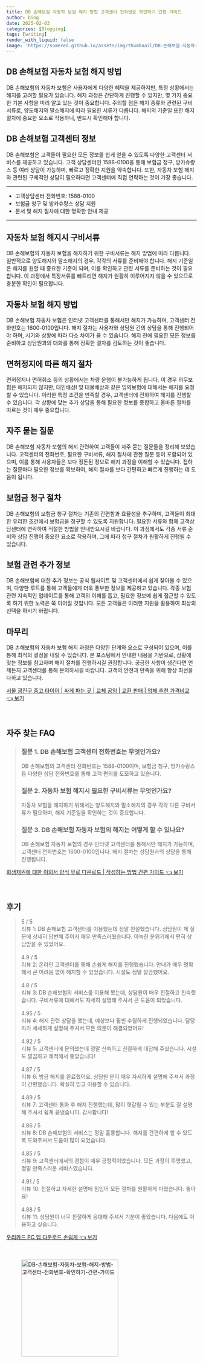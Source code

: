 ```yaml
---
title: DB 손해보험 자동차 보험 해지 방법 고객센터 전화번호 확인하기 간편 가이드
author: bing
date: 2025-02-03
categories: [Blogging]
tags: [writing]
render_with_liquid: false
image: 'https://somered.github.io/assets/img/thumbnail/DB-손해보험-자동차-보험-해지-방법-고객센터-전화번호-확인하기-간편-가이드.webp'
---
```



<h2 id='DB_손해보험_자동차_보험_해지_방법'>DB 손해보험 자동차 보험 해지 방법</h2>

<p>DB 손해보험의 자동차 보험은 사용자에게 다양한 혜택을 제공하지만, 특정 상황에서는 해지를 고려할 필요가 있습니다. 해지 과정은 간단하게 진행할 수 있지만, 몇 가지 중요한 기본 사항을 미리 알고 있는 것이 중요합니다. 주의할 점은 해지 종류와 관련된 구비서류로, 양도해지와 말소해지에 따라 필요한 서류가 다릅니다. 해지의 기준일 또한 해지 절차에 중요한 요소로 작용하니, 반드시 확인해야 합니다.</p>

<h2 id='고객센터_정보'>DB 손해보험 고객센터 정보</h2>

<p>DB 손해보험은 고객들이 필요한 모든 정보를 쉽게 얻을 수 있도록 다양한 고객센터 서비스를 제공하고 있습니다. 고객 상담센터인 1588-0100을 통해 보험금 청구, 방카슈랑스 등 여러 상담이 가능하며, 빠르고 정확한 지원을 약속합니다. 또한, 자동차 보험 해지와 관련된 구체적인 상담이 필요하다면 고객센터에 직접 연락하는 것이 가장 좋습니다.</p>

<hr />

<ul>
    <li>고객상담센터 전화번호: 1588-0100</li>
    <li>보험금 청구 및 방카슈랑스 상담 지원</li>
    <li>문서 및 해지 절차에 대한 명확한 안내 제공</li>
</ul>

<hr />

<h2 id='자동차_보험_해지시_구비서류'>자동차 보험 해지시 구비서류</h2>

<p>DB 손해보험의 자동차 보험을 해지하기 위한 구비서류는 해지 방법에 따라 다릅니다. 일반적으로 양도해지와 말소해지의 경우, 각각의 서류를 준비해야 합니다. 해지 기준일은 해지를 원할 때 중요한 기준이 되며, 이를 확인하고 관련 서류를 준비하는 것이 필요합니다. 이 과정에서 특정서류를 빠트리면 해지가 원활히 이루어지지 않을 수 있으므로 충분한 확인이 필요합니다.</p>

<h2 id='자동차_보험_해지_방법'>자동차 보험 해지 방법</h2>

<p>DB 손해보험 자동차 보험은 인터넷 고객센터를 통해서만 해지가 가능하며, 고객센터 전화번호는 1600-0100입니다. 해지 절차는 사용자와 상담원 간의 상담을 통해 진행되어야 하며, 시기와 상황에 따라 다소 차이가 클 수 있습니다. 해지 전에 필요한 모든 정보를 준비하고 상담원과의 대화를 통해 정확한 절차를 검토하는 것이 좋습니다.</p>

<h2 id='면허정지_상황'>면허정지에 따른 해지 절차</h2>

<p>면허정지나 면허취소 등의 상황에서는 차량 운행이 불가능하게 됩니다. 이 경우 의무보험은 해지되지 않지만, 대인배상Ⅰ 및 대물배상과 같은 임의보험에 대해서는 해지를 요청할 수 있습니다. 이러한 특정 조건을 만족할 경우, 고객센터에 전화하여 해지를 진행할 수 있습니다. 각 상황에 맞는 추가 상담을 통해 필요한 정보를 종합하고 올바른 절차를 따르는 것이 매우 중요합니다.</p>

<h2 id='자주_묻는_질문'>자주 묻는 질문</h2>

<p>DB 손해보험 자동차 보험의 해지 관련하여 고객들이 자주 묻는 질문들을 정리해 보았습니다. 고객센터의 전화번호, 필요한 구비서류, 해지 절차에 관한 질문 등이 포함되어 있으며, 이를 통해 사용자들은 보다 정돈된 정보로 해지 과정을 이해할 수 있습니다. 접하는 질문마다 필요한 정보를 확보하여, 해지 절차를 보다 간편하고 빠르게 진행하는 데 도움이 됩니다.</p>

<h2 id='보험금_청구'>보험금 청구 절차</h2>

<p>DB 손해보험의 보험금 청구 절차는 기존의 간편함과 효율성을 추구하며, 고객들이 최대한 유리한 조건에서 보험금을 청구할 수 있도록 지원합니다. 필요한 서류와 함께 고객상담센터에 연락하여 적절한 방법을 안내받으시길 바랍니다. 이 과정에서도 각종 서류 준비와 상담 진행이 중요한 요소로 작용하며, 그에 따라 청구 절차가 원활하게 진행될 수 있습니다.</p>

<h2 id='보험_관련_정보'>보험 관련 추가 정보</h2>

<p>DB 손해보험에 대한 추가 정보는 공식 웹사이트 및 고객센터에서 쉽게 찾아볼 수 있으며, 다양한 루트를 통해 고객들에게 더욱 풍부한 정보를 제공하고 있습니다. 각종 보험 관련 지속적인 업데이트를 통해 고객의 이해를 돕고, 필요한 정보에 쉽게 접근할 수 있도록 하기 위한 노력은 쭉 이어질 것입니다. 모든 고객들은 이러한 지원을 활용하여 최상의 선택을 하시기 바랍니다.</p>

<h2 id='마무리'>마무리</h2>

<p>DB 손해보험의 자동차 보험 해지 과정은 다양한 단계와 요소로 구성되어 있으며, 이를 통해 최적의 결정을 내릴 수 있습니다. 본 포스팅에서 안내한 내용을 기반으로, 상황에 맞는 정보를 참고하며 해지 절차를 진행하시길 권장합니다. 궁금한 사항이 생긴다면 언제든지 고객센터를 통해 문의하시길 바랍니다. 고객의 안전과 만족을 위해 항상 최선을 다하고 있습니다.</p>


<p><a class="click-button" title="서울 광진구 중고 타이어 | 싸게 파는 곳 | 교체 공임 | 교환 판매 | 업체 추천 가격비교" href="https://somered.github.io/posts/%EC%84%9C%EC%9A%B8-%EA%B4%91%EC%A7%84%EA%B5%AC-%EC%A4%91%EA%B3%A0-%ED%83%80%EC%9D%B4%EC%96%B4-%EC%8B%B8%EA%B2%8C-%ED%8C%8C%EB%8A%94-%EA%B3%B3-%EA%B5%90%EC%B2%B4-%EA%B3%B5%EC%9E%84-%EA%B5%90%ED%99%98-%ED%8C%90%EB%A7%A4-%EC%97%85%EC%B2%B4-%EC%B6%94%EC%B2%9C-%EA%B0%80%EA%B2%A9%EB%B9%84%EA%B5%90/" rel="dofollow">서울 광진구 중고 타이어 | 싸게 파는 곳 | 교체 공임 | 교환 판매 | 업체 추천 가격비교 👈 보기</a></p><br>
<h2 id='자주_찾는_FAQ'>자주 찾는 FAQ</h2>
<div itemscope="" itemtype="https://schema.org/FAQPage"> 
<blockquote> 
<div itemscope="" itemprop="mainEntity" itemtype="https://schema.org/Question"> 
<h3 itemprop="name">질문 1. DB 손해보험 고객센터 전화번호는 무엇인가요?</h3> 
<div itemscope="" itemprop="acceptedAnswer" itemtype="https://schema.org/Answer"> 
<span itemprop="text"> 
<p>DB 손해보험의 고객센터 전화번호는 1588-0100이며, 보험금 청구, 방카슈랑스 등 다양한 상담 전화번호를 통해 고객 편의를 도모하고 있습니다.</p> 
</span> 
</div> 
</div> 

<div itemscope="" itemprop="mainEntity" itemtype="https://schema.org/Question"> 
<h3 itemprop="name">질문 2. 자동차 보험 해지시 필요한 구비서류는 무엇인가요?</h3> 
<div itemscope="" itemprop="acceptedAnswer" itemtype="https://schema.org/Answer"> 
<span itemprop="text"> 
<p>자동차 보험을 해지하기 위해서는 양도해지와 말소해지의 경우 각각 다른 구비서류가 필요하며, 해지 기준일을 확인하는 것이 중요합니다.</p> 
</span> 
</div> 
</div> 

<div itemscope="" itemprop="mainEntity" itemtype="https://schema.org/Question"> 
<h3 itemprop="name">질문 3. DB 손해보험 자동차 보험의 해지는 어떻게 할 수 있나요?</h3> 
<div itemscope="" itemprop="acceptedAnswer" itemtype="https://schema.org/Answer"> 
<span itemprop="text"> 
<p>DB 손해보험 자동차 보험의 경우 인터넷 고객센터를 통해서만 해지가 가능하며, 고객센터 전화번호는 1600-0100입니다. 해지 절차는 상담원과의 상담을 통해 진행됩니다.</p> 
</span> 
</div> 
</div> 
</blockquote> 
</div>
<p><a class="click-button" title="회생채권에 대한 이의서 양식 무료 다운로드 | 작성하는 방법 간편 가이드" href="https://somered.github.io/posts/%ED%9A%8C%EC%83%9D%EC%B1%84%EA%B6%8C%EC%97%90-%EB%8C%80%ED%95%9C-%EC%9D%B4%EC%9D%98%EC%84%9C-%EC%96%91%EC%8B%9D-%EB%AC%B4%EB%A3%8C-%EB%8B%A4%EC%9A%B4%EB%A1%9C%EB%93%9C-%EC%9E%91%EC%84%B1%ED%95%98%EB%8A%94-%EB%B0%A9%EB%B2%95-%EA%B0%84%ED%8E%B8-%EA%B0%80%EC%9D%B4%EB%93%9C/" rel="dofollow">회생채권에 대한 이의서 양식 무료 다운로드 | 작성하는 방법 간편 가이드 👈 보기</a></p><br>
<h2 id='후기'>후기</h2>
<div itemscope itemtype="https://schema.org/Product">
  <blockquote>
  <div itemprop="review" itemscope itemtype="https://schema.org/Review">
      <div itemprop="reviewRating" itemscope itemtype="https://schema.org/Rating"> <span itemprop="ratingValue">5</span> / <span itemprop="bestRating">5</span> </div>
      <span itemprop="reviewBody">리뷰 1: DB 손해보험 고객센터를 이용했는데 정말 친절했습니다. 상담원이 제 질문에 상세히 답변해 주어서 매우 만족스러웠습니다. 아늑한 분위기에서 편히 상담받을 수 있었어요.</span>
  </div>
  <br>
  <div itemprop="review" itemscope itemtype="https://schema.org/Review">
      <div itemprop="reviewRating" itemscope itemtype="https://schema.org/Rating"> <span itemprop="ratingValue">4.9</span> / <span itemprop="bestRating">5</span> </div>
      <span itemprop="reviewBody">리뷰 2: 온라인 고객센터를 통해 손쉽게 해지를 진행했습니다. 안내가 매우 명확해서 큰 어려움 없이 해지할 수 있었습니다. 시설도 정말 깔끔했어요.</span>
  </div>
  <br>
  <div itemprop="review" itemscope itemtype="https://schema.org/Review">
      <div itemprop="reviewRating" itemscope itemtype="https://schema.org/Rating"> <span itemprop="ratingValue">4.8</span> / <span itemprop="bestRating">5</span> </div>
      <span itemprop="reviewBody">리뷰 3: DB 손해보험의 서비스를 이용해 봤는데, 상담원이 매우 친절하고 친숙했습니다. 구비서류에 대해서도 자세히 설명해 주셔서 큰 도움이 되었습니다.</span>
  </div>
  <br>
  <div itemprop="review" itemscope itemtype="https://schema.org/Review">
      <div itemprop="reviewRating" itemscope itemtype="https://schema.org/Rating"> <span itemprop="ratingValue">4.95</span> / <span itemprop="bestRating">5</span> </div>
      <span itemprop="reviewBody">리뷰 4: 해지 관련 상담을 했는데, 예상보다 훨씬 수월하게 진행되었습니다. 담당자가 세세하게 설명해 주셔서 모든 의문이 해결되었어요!</span>
  </div>
  <br>
  <div itemprop="review" itemscope itemtype="https://schema.org/Review">
      <div itemprop="reviewRating" itemscope itemtype="https://schema.org/Rating"> <span itemprop="ratingValue">4.92</span> / <span itemprop="bestRating">5</span> </div>
      <span itemprop="reviewBody">리뷰 5: 고객센터에 문의했는데 정말 신속하고 친절하게 대답해 주셨습니다. 시설도 깔끔하고 쾌적해서 좋았습니다!</span>
  </div>
  <br>
  <div itemprop="review" itemscope itemtype="https://schema.org/Review">
      <div itemprop="reviewRating" itemscope itemtype="https://schema.org/Rating"> <span itemprop="ratingValue">4.87</span> / <span itemprop="bestRating">5</span> </div>
      <span itemprop="reviewBody">리뷰 6: 방금 해지를 완료했어요. 상담원 분이 매우 자세하게 설명해 주셔서 과정이 간편했습니다. 확실히 믿고 이용할 수 있습니다.</span>
  </div>
  <br>
  <div itemprop="review" itemscope itemtype="https://schema.org/Review">
      <div itemprop="reviewRating" itemscope itemtype="https://schema.org/Rating"> <span itemprop="ratingValue">4.89</span> / <span itemprop="bestRating">5</span> </div>
      <span itemprop="reviewBody">리뷰 7: 고객센터 통화 후 해지 진행했는데, 많이 헷갈릴 수 있는 부분도 잘 설명해 주셔서 쉽게 끝냈습니다. 감사합니다!</span>
  </div>
  <br>
  <div itemprop="review" itemscope itemtype="https://schema.org/Review">
      <div itemprop="reviewRating" itemscope itemtype="https://schema.org/Rating"> <span itemprop="ratingValue">4.86</span> / <span itemprop="bestRating">5</span> </div>
      <span itemprop="reviewBody">리뷰 8: DB 손해보험의 서비스는 정말 훌륭합니다. 해지를 간편하게 할 수 있도록 도와주셔서 도움이 많이 되었습니다.</span>
  </div>
  <br>
  <div itemprop="review" itemscope itemtype="https://schema.org/Review">
      <div itemprop="reviewRating" itemscope itemtype="https://schema.org/Rating"> <span itemprop="ratingValue">4.85</span> / <span itemprop="bestRating">5</span> </div>
      <span itemprop="reviewBody">리뷰 9: 고객센터에서의 경험이 매우 긍정적이었습니다. 모든 과정이 투명했고, 정말 만족스러운 서비스였습니다.</span>
  </div>
  <br>
  <div itemprop="review" itemscope itemtype="https://schema.org/Review">
      <div itemprop="reviewRating" itemscope itemtype="https://schema.org/Rating"> <span itemprop="ratingValue">4.91</span> / <span itemprop="bestRating">5</span> </div>
      <span itemprop="reviewBody">리뷰 10: 친절하고 자세한 설명에 힘입어 모든 절차를 원활하게 마쳤습니다. 좋아요!</span>
  </div>
  <br>
  <div itemprop="review" itemscope itemtype="https://schema.org/Review">
      <div itemprop="reviewRating" itemscope itemtype="https://schema.org/Rating"> <span itemprop="ratingValue">4.88</span> / <span itemprop="bestRating">5</span> </div>
      <span itemprop="reviewBody">리뷰 11: 상담원이 너무 친절하게 응대해 주셔서 기분이 좋았습니다. 다음에도 이용하고 싶습니다.</span>
  </div>
  </blockquote>
</div>
<p><a class="click-button" title="우리카드 PC 앱 다운로드 손쉽게" href="https://somered.github.io/posts/%EC%9A%B0%EB%A6%AC%EC%B9%B4%EB%93%9C-PC-%EC%95%B1-%EB%8B%A4%EC%9A%B4%EB%A1%9C%EB%93%9C-%EC%86%90%EC%89%BD%EA%B2%8C/" rel="dofollow">우리카드 PC 앱 다운로드 손쉽게 👈 보기</a></p><br>
<figure class="image"><img src="https://somered.github.io/assets/img/thumbnail/DB-손해보험-자동차-보험-해지-방법-고객센터-전화번호-확인하기-간편-가이드.webp" alt="DB-손해보험-자동차-보험-해지-방법-고객센터-전화번호-확인하기-간편-가이드" width="256" height="256"></figure>